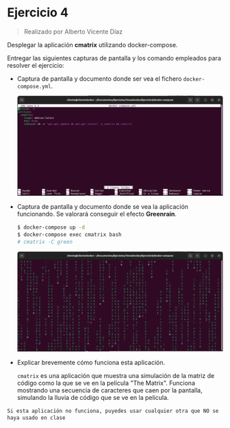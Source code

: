 # Ejercicio 4



> Realizado por Alberto Vicente Díaz



Desplegar la aplicación **cmatrix** utilizando docker-compose.

Entregar las siguientes capturas de pantalla y los comando empleados para resolver el ejercicio:

- Captura de pantalla y documento donde ser vea el fichero  `docker-compose.yml`.

  ![image-20240223100151713](./Ejercicio4.assets/image-20240223100151713.png)

- Captura de pantalla y documento donde se vea la aplicación funcionando. Se valorará conseguir el efecto **Greenrain**.

  ```bash
  $ docker-compose up -d
  $ docker-compose exec cmatrix bash
  # cmatrix -C green
  ```

  ![image-20240223095805591](./Ejercicio4.assets/image-20240223095805591.png)

- Explicar brevemente cómo funciona esta aplicación.

  `cmatrix` es una aplicación que muestra una simulación de la  matriz de código como la que se ve en la película "The Matrix". Funciona mostrando una secuencia de caracteres que caen por la pantalla,  simulando la lluvia de código que se ve en la película.

```
Si esta aplicación no funciona, puyedes usar cualquier otra que NO se haya usado en clase
```

